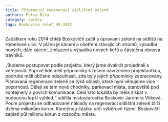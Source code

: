 ```yaml
---
title: Připravují regeneraci sídlištní zeleně
authors: Petra Bílá
category: zprávy
tags: Boskovice zeleň 49-2013
---
```


Začátkem roku 2014 chtějí Boskovičtí začít s úpravami zeleně na sídlišti na Hybešově ulici. V plánu je kácení a ošetření stávajících stromů, výsadba nových, dále kácení, zmlazení a výsadba nových keřů a částečná obnova trávníků.

„Budeme postupovat podle projektu, který jsme dvakrát projednali s veřejností. Poprvé lidé měli připomínky k řešení navrženém projektantkou, podruhé měli občané odsouhlasit, zda byly jejich připomínky zapracovány. Plánovaná regenerace zeleně se týká oblasti, které nyní věnujeme více pozornosti. Dělají se tam nové chodníky, parkovací místa, stanoviště pod kontejnery a povrch komunikace. Celá tato lokalita by měla získat v budoucnu lepší vzhled,“ sdělila místostarostka Boskovic Jaromíra Vítková. Podle projektu se odhadované náklady na regeneraci sídlištní zeleně blíží dvěma milionům korun. Konečnou částku určí výběrové řízení. Boskovičtí zaplatí půl milionu korun z rozpočtu města.
